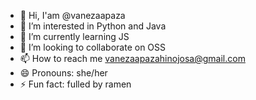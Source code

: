 - 👋 Hi, I'am @vanezaapaza
- 👀 I’m interested in Python and Java
- 🌱 I’m currently learning JS
- 💞️ I’m looking to collaborate on OSS
- 📫 How to reach me vanezaapazahinojosa@gmail.com
- 😄 Pronouns: she/her
- ⚡ Fun fact: fulled by ramen

<!--
**vanezaapaza/vanezaapaza** is a ✨ _special_ ✨ repository because its `README.md` (this file) appears on your GitHub profile.
You can click the Preview link to take a look at your changes. 
-->
